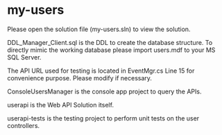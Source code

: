 # my-users

Please open the solution file (my-users.sln) to view the solution.

DDL_Manager_Client.sql is the DDL to create the database structure. To directly mimic the working database please import users.mdf to your MS SQL Server.

The API URL used for testing is located in EventMgr.cs Line 15 for convenience purpose. Please modify if necessary.

ConsoleUsersManager is the console app project to query the APIs.

userapi is the Web API Solution itself.

userapi-tests is the testing project to perform unit tests on the user controllers.
